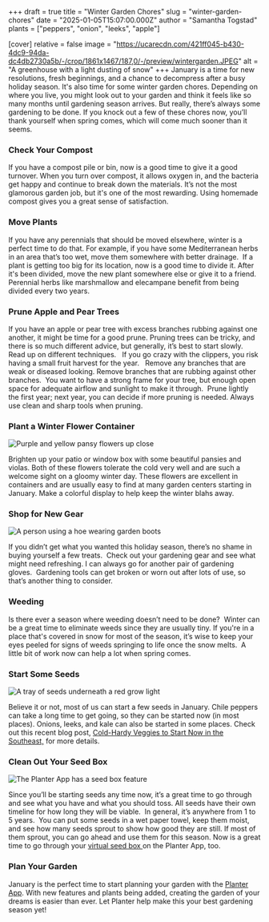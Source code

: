 +++
draft = true
title = "Winter Garden Chores"
slug = "winter-garden-chores"
date = "2025-01-05T15:07:00.000Z"
author = "Samantha Togstad"
plants = ["peppers", "onion", "leeks", "apple"]

[cover]
relative = false
image = "https://ucarecdn.com/421ff045-b430-4dc9-94da-dc4db2730a5b/-/crop/1861x1467/187,0/-/preview/wintergarden.JPEG"
alt = "A greenhouse with a light dusting of snow"
+++
January is a time for new resolutions, fresh beginnings, and a chance to decompress after a busy holiday season. It's also time for some winter garden chores.  Depending on where you live, you might look out to your garden and think it feels like so many months until gardening season arrives. But really, there’s always some gardening to be done. If you knock out a few of these chores now, you’ll thank yourself when spring comes, which will come much sooner than it seems. 

### Check Your Compost

If you have a compost pile or bin, now is a good time to give it a good turnover. When you turn over compost, it allows oxygen in, and the bacteria get happy and continue to break down the materials. It’s not the most glamorous garden job, but it's one of the most rewarding. Using homemade compost gives you a great sense of satisfaction. 

### Move Plants

If you have any perennials that should be moved elsewhere, winter is a perfect time to do that. For example, if you have some Mediterranean herbs in an area that’s too wet, move them somewhere with better drainage.  If a plant is getting too big for its location, now is a good time to divide it. After it's been divided, move the new plant somewhere else or give it to a friend. Perennial herbs like marshmallow and elecampane benefit from being divided every two years.   

### Prune Apple and Pear Trees

If you have an apple or pear tree with excess branches rubbing against one another, it might be time for a good prune. Pruning trees can be tricky, and there is so much different advice, but generally, it’s best to start slowly. Read up on different techniques.   If you go crazy with the clippers, you risk having a small fruit harvest for the year.   Remove any branches that are weak or diseased looking. Remove branches that are rubbing against other branches.  You want to have a strong frame for your tree, but enough open space for adequate airflow and sunlight to make it through.  Prune lightly the first year; next year, you can decide if more pruning is needed. Always use clean and sharp tools when pruning. 

### Plant a Winter Flower Container

![Purple and yellow pansy flowers up close](https://ucarecdn.com/53c31673-01b8-4415-90bd-7e4ce1fc3ec9/rebecca-niver-vgSxl4vI9DQ-unsplash.jpg)

Brighten up your patio or window box with some beautiful pansies and violas. Both of these flowers tolerate the cold very well and are such a welcome sight on a gloomy winter day. These flowers are excellent in containers and are usually easy to find at many garden centers starting in January. Make a colorful display to help keep the winter blahs away. 

### Shop for New Gear

![A person using a hoe wearing garden boots](https://ucarecdn.com/377309bc-8185-44f8-80fd-973a858212c8/-/crop/3971x3387/0,0/-/preview/tool.jpg)

If you didn’t get what you wanted this holiday season, there’s no shame in buying yourself a few treats.  Check out your gardening gear and see what might need refreshing. I can always go for another pair of gardening gloves.  Gardening tools can get broken or worn out after lots of use, so that’s another thing to consider.

### Weeding

Is there ever a season where weeding doesn’t need to be done?  Winter can be a great time to eliminate weeds since they are usually tiny. If you're in a place that's covered in snow for most of the season, it’s wise to keep your eyes peeled for signs of weeds springing to life once the snow melts.  A little bit of work now can help a lot when spring comes. 

### Start Some Seeds

![A tray of seeds underneath a red grow light](https://ucarecdn.com/c193c478-06c5-4428-a92f-fdb97744027c/lettuce.jpg)

Believe it or not, most of us can start a few seeds in January. Chile peppers can take a long time to get going, so they can be started now (in most places). Onions, leeks, and kale can also be started in some places. Check out this recent blog post, [Cold-Hardy Veggies to Start Now in the Southeast,](https://blog.planter.garden/posts/winter-crops-southeast/) for more details. 

### Clean Out Your Seed Box

![The Planter App has a seed box feature ](https://ucarecdn.com/78285f84-3d03-4f05-be12-dd4cee988ca2/-/crop/1794x851/126,154/-/preview/Screenshot%20(30).png)

Since you’ll be starting seeds any time now, it’s a great time to go through and see what you have and what you should toss. All seeds have their own timeline for how long they will be viable.  In general, it’s anywhere from 1 to 5 years.  You can put some seeds in a wet paper towel, keep them moist, and see how many seeds sprout to show how good they are still. If most of them sprout, you can go ahead and use them for this season.   Now is a great time to go through your [virtual seed box ](https://blog.planter.garden/posts/seed-box/)on the Planter App, too. 

### Plan Your Garden

January is the perfect time to start planning your garden with the [Planter App](https://planter.garden/). With new features and plants being added, creating the garden of your dreams is easier than ever. Let Planter help make this your best gardening season yet!
